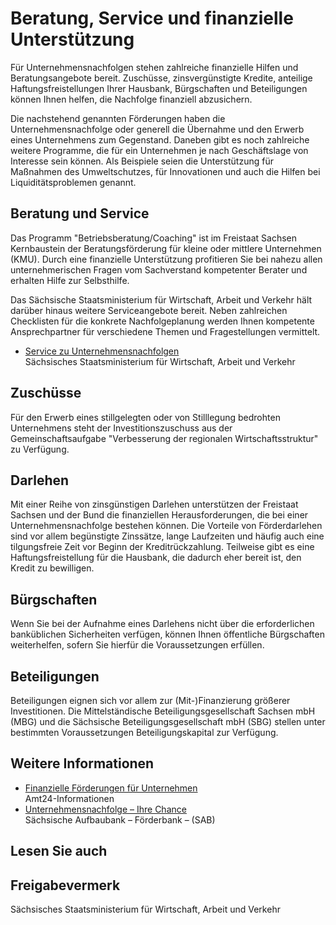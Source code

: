 # Beratung, Service und finanzielle Unterstützung

Für Unternehmensnachfolgen stehen zahlreiche finanzielle Hilfen und Beratungsangebote bereit. Zuschüsse, zinsvergünstigte Kredite, anteilige Haftungsfreistellungen Ihrer Hausbank, Bürgschaften und Beteiligungen können Ihnen helfen, die Nachfolge finanziell abzusichern.

Die nachstehend genannten Förderungen haben die Unternehmensnachfolge oder generell die Übernahme und den Erwerb eines Unternehmens zum Gegenstand. Daneben gibt es noch zahlreiche weitere Programme, die für ein Unternehmen je nach Geschäftslage von Interesse sein können. Als Beispiele seien die Unterstützung für Maßnahmen des Umweltschutzes, für Innovationen und auch die Hilfen bei Liquiditätsproblemen genannt.

Beratung und Service
--------------------

Das Programm "Betriebsberatung/Coaching" ist im Freistaat Sachsen Kernbaustein der Beratungsförderung für kleine oder mittlere Unternehmen (KMU). Durch eine finanzielle Unterstützung profitieren Sie bei nahezu allen unternehmerischen Fragen vom Sachverstand kompetenter Berater und erhalten Hilfe zur Selbsthilfe.

Das Sächsische Staatsministerium für Wirtschaft, Arbeit und Verkehr hält darüber hinaus weitere Serviceangebote bereit. Neben zahlreichen Checklisten für die konkrete Nachfolgeplanung werden Ihnen kompetente Ansprechpartner für verschiedene Themen und Fragestellungen vermittelt.

* [Service zu Unternehmensnachfolgen](http://www.unternehmensnachfolge.sachsen.de/5053.html)  
  Sächsisches Staatsministerium für Wirtschaft, Arbeit und Verkehr

Zuschüsse
---------

Für den Erwerb eines stillgelegten oder von Stilllegung bedrohten Unternehmens steht der Investitionszuschuss aus der Gemeinschaftsaufgabe "Verbesserung der regionalen Wirtschaftsstruktur" zu Verfügung.

Darlehen
--------

Mit einer Reihe von zinsgünstigen Darlehen unterstützen der Freistaat Sachsen und der Bund die finanziellen Herausforderungen, die bei einer Unternehmensnachfolge bestehen können. Die Vorteile von Förderdarlehen sind vor allem begünstigte Zinssätze, lange Laufzeiten und häufig auch eine tilgungsfreie Zeit vor Beginn der Kreditrückzahlung. Teilweise gibt es eine Haftungsfreistellung für die Hausbank, die dadurch eher bereit ist, den Kredit zu bewilligen.

Bürgschaften
------------

Wenn Sie bei der Aufnahme eines Darlehens nicht über die erforderlichen banküblichen Sicherheiten verfügen, können Ihnen öffentliche Bürgschaften weiterhelfen, sofern Sie hierfür die Voraussetzungen erfüllen.

Beteiligungen
-------------

Beteiligungen eignen sich vor allem zur (Mit-)Finanzierung größerer Investitionen. Die Mittelständische Beteiligungsgesellschaft Sachsen mbH (MBG) und die Sächsische Beteiligungsgesellschaft mbH (SBG) stellen unter bestimmten Voraussetzungen Beteiligungskapital zur Verfügung.

Weitere Informationen
---------------------

* [Finanzielle Förderungen für Unternehmen](https://amt24dev.sachsen.de/zufi/lebenslagen/5000685)  
  Amt24-Informationen
* [Unternehmensnachfolge – Ihre Chance](https://www.sab.sachsen.de/nf/unternehmensnachfolge/index.jsp)  
  Sächsische Aufbaubank – Förderbank – (SAB)

## Lesen Sie auch

## Freigabevermerk

Sächsisches Staatsministerium für Wirtschaft, Arbeit und Verkehr
